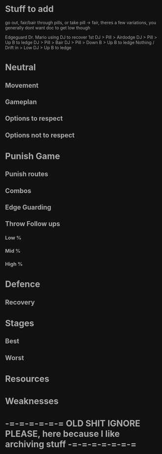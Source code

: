 # Stuff to add

go out, fair/bair through pills, or take pill -> fair, theres a few variations, you generally dont want doc to get low though

Edgeguard Dr. Mario using DJ to recover 1st
DJ > Pill > Airdodge
DJ > Pill > Up B to ledge
DJ > Pill > Bair
DJ > Pill > Down B > Up B to ledge
Nothing / Drift in > Low DJ > Up B to ledge


# Neutral

## Movement


## Gameplan


## Options to respect

### 


## Options not to respect


# Punish Game

## Punish routes


## Combos


## Edge Guarding


## Throw Follow ups

### Low %


### Mid %


### High %



# Defence

## Recovery


# Stages

## Best

## Worst


# Resources


# Weaknesses


# -=-=-=-=-=-= OLD SHIT IGNORE PLEASE, here because I like archiving stuff -=-=-=-=-=-=-=
<style>*, body, html{
	--text-color-fg: #AAAAAA;
	--text-color-bg: #111111;
	color: var(--text-color-fg);
	background-color: var(--text-color-bg);
}</style>